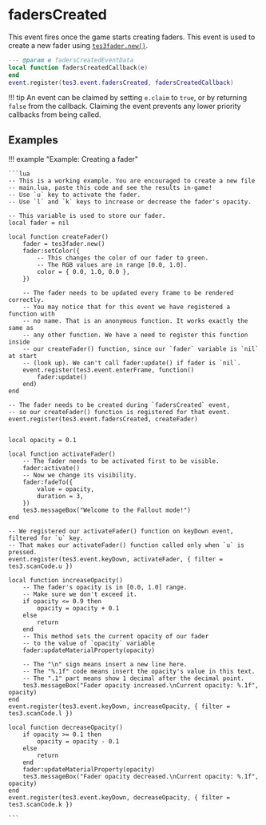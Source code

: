 # fadersCreated
<div class="search_terms" style="display: none">faderscreated</div>

<!---
	This file is autogenerated. Do not edit this file manually. Your changes will be ignored.
	More information: https://github.com/MWSE/MWSE/tree/master/docs
-->

This event fires once the game starts creating faders. This event is used to create a new fader using [`tes3fader.new()`](https://mwse.github.io/MWSE/types/tes3fader/#new).

```lua
--- @param e fadersCreatedEventData
local function fadersCreatedCallback(e)
end
event.register(tes3.event.fadersCreated, fadersCreatedCallback)
```

!!! tip
	An event can be claimed by setting `e.claim` to `true`, or by returning `false` from the callback. Claiming the event prevents any lower priority callbacks from being called.

## Examples

!!! example "Example: Creating a fader"

	```lua
	-- This is a working example. You are encouraged to create a new file
	-- main.lua, paste this code and see the results in-game!
	-- Use `u` key to activate the fader.
	-- Use `l` and `k` keys to increase or decrease the fader's opacity.
	
	-- This variable is used to store our fader.
	local fader = nil
	
	local function createFader()
		fader = tes3fader.new()
		fader:setColor({
			-- This changes the color of our fader to green.
			-- The RGB values are in range [0.0, 1.0].
			color = { 0.0, 1.0, 0.0 },
		})
	
		-- The fader needs to be updated every frame to be rendered correctly.
		-- You may notice that for this event we have registered a function with
		-- no name. That is an anonymous function. It works exactly the same as
		-- any other function. We have a need to register this function inside
		-- our createFader() function, since our `fader` variable is `nil` at start
		-- (look up). We can't call fader:update() if fader is `nil`.
		event.register(tes3.event.enterFrame, function()
			fader:update()
		end)
	end
	
	-- The fader needs to be created during `fadersCreated` event,
	-- so our createFader() function is registered for that event.
	event.register(tes3.event.fadersCreated, createFader)
	
	
	local opacity = 0.1
	
	local function activateFader()
		-- The fader needs to be activated first to be visible.
		fader:activate()
		-- Now we change its visibility.
		fader:fadeTo({
			value = opacity,
			duration = 3,
		})
		tes3.messageBox("Welcome to the Fallout mode!")
	end
	
	-- We registered our activateFader() function on keyDown event, filtered for `u` key.
	-- That makes our activateFader() function called only when `u` is pressed.
	event.register(tes3.event.keyDown, activateFader, { filter = tes3.scanCode.u })
	
	local function increaseOpacity()
		-- The fader's opacity is in [0.0, 1.0] range.
		-- Make sure we don't exceed it.
		if opacity <= 0.9 then
			opacity = opacity + 0.1
		else
			return
		end
		-- This method sets the current opacity of our fader
		-- to the value of `opacity` variable
		fader:updateMaterialProperty(opacity)
	
		-- The "\n" sign means insert a new line here.
		-- The "%.1f" code means insert the opacity's value in this text.
		-- The ".1" part means show 1 decimal after the decimal point.
		tes3.messageBox("Fader opacity increased.\nCurrent opacity: %.1f", opacity)
	end
	event.register(tes3.event.keyDown, increaseOpacity, { filter = tes3.scanCode.l })
	
	local function decreaseOpacity()
		if opacity >= 0.1 then
			opacity = opacity - 0.1
		else
			return
		end
		fader:updateMaterialProperty(opacity)
		tes3.messageBox("Fader opacity decreased.\nCurrent opacity: %.1f", opacity)
	end
	event.register(tes3.event.keyDown, decreaseOpacity, { filter = tes3.scanCode.k })

	```

